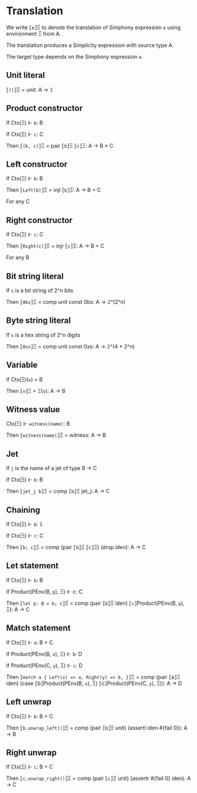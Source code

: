 # Translation

We write ⟦`e`⟧Ξ to denote the translation of Simphony expression `e` using environment Ξ from A.

The translation produces a Simplicity expression with source type A.

The target type depends on the Simphony expression `e`.

## Unit literal

⟦`()`⟧Ξ = unit: A → 𝟙

## Product constructor

If Ctx(Ξ) ⊩ `b`: B

If Ctx(Ξ) ⊩ `c`: C

Then ⟦`(b, c)`⟧Ξ = pair ⟦`b`⟧Ξ ⟦`c`⟧Ξ: A → B × C

## Left constructor

If Ctx(Ξ) ⊩ `b`: B

Then ⟦`Left(b)`⟧Ξ = injl ⟦`b`⟧Ξ: A → B + C

For any C

## Right constructor

If Ctx(Ξ) ⊩ `c`: C

Then ⟦`Right(c)`⟧Ξ = injr ⟦`c`⟧Ξ: A → B + C

For any B

## Bit string literal

If `s` is a bit string of 2^n bits

Then ⟦`0bs`⟧Ξ = comp unit const 0bs: A → 𝟚^(2^n)

## Byte string literal

If `s` is a hex string of 2^n digits

Then ⟦`0xs`⟧Ξ = comp unit const 0xs: A → 𝟚^(4 * 2^n)

## Variable

If Ctx(Ξ)(`v`) = B

Then ⟦`v`⟧Ξ = Ξ(`v`): A → B

## Witness value

Ctx(Ξ) ⊩ `witness(name)`: B

Then ⟦`witness(name)`⟧Ξ = witness: A → B

## Jet

If `j` is the name of a jet of type B → C

If Ctx(Ξ) ⊩ `b`: B

Then ⟦`jet_j b`⟧Ξ = comp ⟦`b`⟧Ξ jet_j: A → C

## Chaining

If Ctx(Ξ) ⊩ `b`: 𝟙

If Ctx(Ξ) ⊩ `c`: C

Then ⟦`b; c`⟧Ξ = comp (pair ⟦`b`⟧Ξ ⟦`c`⟧Ξ) (drop iden): A → C

## Let statement

If Ctx(Ξ) ⊩ `b`: B

If Product(PEnv(B, `p`), Ξ) ⊩ c: C

Then ⟦`let p: B = b; c`⟧Ξ = comp (pair ⟦`b`⟧Ξ iden) ⟦`c`⟧Product(PEnv(B, `p`), Ξ): A → C

## Match statement

If Ctx(Ξ) ⊩ `a`: B + C

If Product(PEnv(B, `x`), Ξ) ⊩ `b`: D

If Product(PEnv(C, `y`), Ξ) ⊩ `c`: D

Then ⟦`match a { Left(x) => a, Right(y) => b, }`⟧Ξ = comp (pair ⟦a⟧Ξ iden) (case ⟦b⟧Product(PEnv(B, `x`), Ξ) ⟦c⟧Product(PEnv(C, `y`), Ξ)): A → D

## Left unwrap

If Ctx(Ξ) ⊩ `b`: B + C

Then ⟦`b.unwrap_left()`⟧Ξ = comp (pair ⟦`b`⟧Ξ unit) (assertl iden #{fail 0}): A → B

## Right unwrap

If Ctx(Ξ) ⊩ `c`: B + C

Then ⟦`c.unwrap_right()`⟧Ξ = comp (pair ⟦`c`⟧Ξ unit) (assertr #{fail 0} iden): A → C

